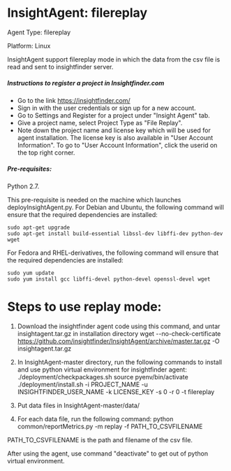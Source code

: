 # InsightAgent: filereplay
Agent Type: filereplay

Platform: Linux

InsightAgent support filereplay mode in which the data from the csv file is read and sent to insightfinder server.

##### Instructions to register a project in Insightfinder.com
- Go to the link https://insightfinder.com/
- Sign in with the user credentials or sign up for a new account.
- Go to Settings and Register for a project under "Insight Agent" tab.
- Give a project name, select Project Type as "File Replay".
- Note down the project name and license key which will be used for agent installation. The license key is also available in "User Account Information". To go to "User Account Information", click the userid on the top right corner.

##### Pre-requisites:
Python 2.7.

This pre-requisite is needed on the machine which launches deployInsightAgent.py.
For Debian and Ubuntu, the following command will ensure that the required dependencies are installed:
```
sudo apt-get upgrade
sudo apt-get install build-essential libssl-dev libffi-dev python-dev wget
```
For Fedora and RHEL-derivatives, the following command will ensure that the required dependencies are installed:
```
sudo yum update
sudo yum install gcc libffi-devel python-devel openssl-devel wget
```

# Steps to use replay mode:
1) Download the insightfinder agent code using this command, and untar insightagent.tar.gz in installation directory
wget --no-check-certificate https://github.com/insightfinder/InsightAgent/archive/master.tar.gz -O insightagent.tar.gz

3) In InsightAgent-master directory, run the following commands to install and use python virtual environment for insightfinder agent:
./deployment/checkpackages.sh
source pyenv/bin/activate
./deployment/install.sh -i PROJECT_NAME -u INSIGHTFINDER_USER_NAME -k LICENSE_KEY -s 0 -r 0 -t filereplay

4) Put data files in InsightAgent-master/data/

5) For each data file, run the following command:
python common/reportMetrics.py -m replay -f PATH_TO_CSVFILENAME

PATH_TO_CSVFILENAME is the path and filename of the csv file.

After using the agent, use command "deactivate" to get out of python virtual environment.

